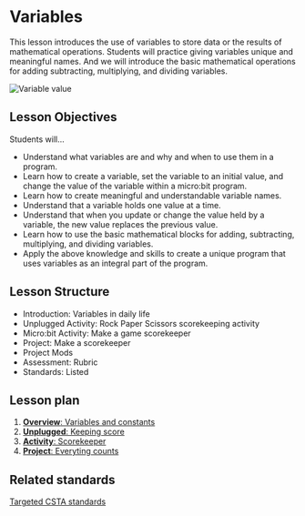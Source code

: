 # Variables

This lesson introduces the use of variables to store data or the results of mathematical operations.  Students will practice giving variables unique and meaningful names.  And we will introduce the basic mathematical operations for adding subtracting, multiplying, and dividing variables.

![Variable value](/static/courses/csintro/variables/variable-value.png)

## Lesson Objectives 

Students will...

* Understand what variables are and why and when to use them in a program.
* Learn how to create a variable, set the variable to an initial value, and change the value of the variable within a micro:bit program.
* Learn how to create meaningful and understandable variable names.
* Understand that a variable holds one value at a time.
* Understand that when you update or change the value held by a variable, the new value replaces the previous value.
* Learn how to use the basic mathematical blocks for adding, subtracting, multiplying, and dividing variables.
* Apply the above knowledge and skills to create a unique program that uses variables as an integral part of the program.
	
## Lesson Structure

* Introduction: Variables in daily life
* Unplugged Activity: Rock Paper Scissors scorekeeping activity
* Micro:bit Activity: Make a game scorekeeper
* Project: Make a scorekeeper
* Project Mods
* Assessment: Rubric 
* Standards: Listed

## Lesson plan

1. [**Overview**: Variables and constants](/courses/csintro/variables/overview)
2. [**Unplugged**: Keeping score](/courses/csintro/variables/unplugged)
3. [**Activity**: Scorekeeper](/courses/csintro/variables/activity)
4. [**Project**: Everyting counts](/courses/csintro/variables/project)

## Related standards

[Targeted CSTA standards](/courses/csintro/variables/standards)